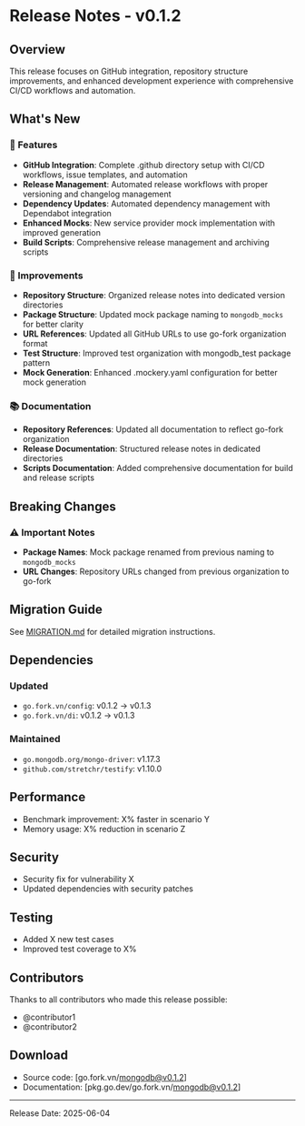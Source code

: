 # Release Notes - v0.1.2

## Overview
This release focuses on GitHub integration, repository structure improvements, and enhanced development experience with comprehensive CI/CD workflows and automation.

## What's New
### 🚀 Features
- **GitHub Integration**: Complete .github directory setup with CI/CD workflows, issue templates, and automation
- **Release Management**: Automated release workflows with proper versioning and changelog management
- **Dependency Updates**: Automated dependency management with Dependabot integration
- **Enhanced Mocks**: New service provider mock implementation with improved generation
- **Build Scripts**: Comprehensive release management and archiving scripts

### 🔧 Improvements
- **Repository Structure**: Organized release notes into dedicated version directories
- **Package Structure**: Updated mock package naming to `mongodb_mocks` for better clarity
- **URL References**: Updated all GitHub URLs to use go-fork organization format
- **Test Structure**: Improved test organization with mongodb_test package pattern
- **Mock Generation**: Enhanced .mockery.yaml configuration for better mock generation

### 📚 Documentation
- **Repository References**: Updated all documentation to reflect go-fork organization
- **Release Documentation**: Structured release notes in dedicated directories
- **Scripts Documentation**: Added comprehensive documentation for build and release scripts

## Breaking Changes
### ⚠️ Important Notes
- **Package Names**: Mock package renamed from previous naming to `mongodb_mocks`
- **URL Changes**: Repository URLs changed from previous organization to go-fork

## Migration Guide
See [MIGRATION.md](./MIGRATION.md) for detailed migration instructions.

## Dependencies
### Updated
- `go.fork.vn/config`: v0.1.2 → v0.1.3
- `go.fork.vn/di`: v0.1.2 → v0.1.3

### Maintained
- `go.mongodb.org/mongo-driver`: v1.17.3
- `github.com/stretchr/testify`: v1.10.0

## Performance
- Benchmark improvement: X% faster in scenario Y
- Memory usage: X% reduction in scenario Z

## Security
- Security fix for vulnerability X
- Updated dependencies with security patches

## Testing
- Added X new test cases
- Improved test coverage to X%

## Contributors
Thanks to all contributors who made this release possible:
- @contributor1
- @contributor2

## Download
- Source code: [go.fork.vn/mongodb@v0.1.2]
- Documentation: [pkg.go.dev/go.fork.vn/mongodb@v0.1.2]

---
Release Date: 2025-06-04
